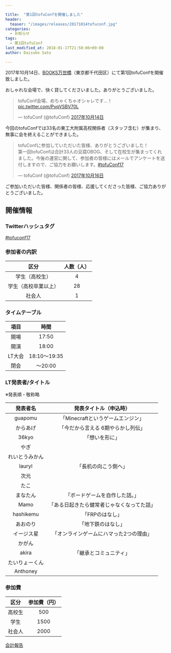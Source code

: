 ```yaml
---

title:  "第1回tofuConfを開催しました"
header:
  teaser: "/images/releases/20171014tofuconf.jpg"
categories: 
  - お知らせ
tags:
  - 第1回tofuConf
last_modified_at: 2018-01-17T21:50:06+09:00
author: Daisuke Sato

---
```


2017年10月14日、[BOOKS万世橋](http://www.books-manseibashi.com/)（東京都千代田区）にて第1回tofuConfを開催致しました。

おしゃれな会場で、快く貸してくださいました。ありがとうございました。
<blockquote class="twitter-tweet" data-lang="ja"><p lang="ja" dir="ltr">tofuConf会場、めちゃくちゃオシャレです…！ <a href="https://t.co/PyqVSBV70L">pic.twitter.com/PyqVSBV70L</a></p>&mdash; tofuConf (@tofuConf) <a href="https://twitter.com/tofuConf/status/919118026661797888?ref_src=twsrc%5Etfw">2017年10月14日</a></blockquote>
<script async src="https://platform.twitter.com/widgets.js" charset="utf-8"></script>


今回のtofuConfでは33名の東工大附属高校関係者（スタッフ含む）が集まり、無事に会を終えることができました。
<blockquote class="twitter-tweet" data-lang="ja"><p lang="ja" dir="ltr">tofuConfに参加していただいた皆様、ありがとうございました！<br>第一回tofuConfは合計33人の豆腐OBOG、そして在校生が集まってくれました。今後の運営に関して、参加者の皆様にはメールでアンケートを送付しますので、ご協力をお願いします。<a href="https://twitter.com/hashtag/tofuConf17?src=hash&amp;ref_src=twsrc%5Etfw">#tofuConf17</a></p>&mdash; tofuConf (@tofuConf) <a href="https://twitter.com/tofuConf/status/919826069628129280?ref_src=twsrc%5Etfw">2017年10月16日</a></blockquote>
<script async src="https://platform.twitter.com/widgets.js" charset="utf-8"></script>
ご参加いただいた皆様、関係者の皆様、応援してくださった皆様、ご協力ありがとうございました。

## 開催情報

### Twitterハッシュタグ

[#tofuconf17](https://twitter.com/hashtag/tofuconf17)

### 参加者の内訳

| 区分 | 人数（人） |
|:----:|:----------:|
| 学生（高校生） | 4 |
| 学生（高校卒業以上） | 28 |
| 社会人 | 1 |

### タイムテーブル

| 項目 | 時間 |
|:----:|:----:|
| 開場 | 17:50 |
| 開演 |18:00 | 
| LT大会 | 18:10～19:35 |
| 閉会 | ～20:00 |

### LT発表者/タイトル

※発表順・敬称略

| 発表者名 | 発表タイトル（申込時） |
|:--------:|:----------------------:|
| guapomu	| 「Minecraftというゲームエンジン」 |
| からあげ | 「今だから言える 6期やらかし列伝」 |
| 36kyo | 「想いを形に」 |
| やぎ | |
| れいとうみかん | |
| lauryl | 「長机の向こう側へ」 |
| 次元 | |
| たこ | |
| まなたん | 「ボードゲームを自作した話。」 |
|	Mamo | 「ある日起きたら健常者じゃなくなってた話」 |
|	hashikemu | 「FRPのはなし」 |
|	あおのり | 「地下鉄のはなし」 |
|	イージス星 | 「オンラインゲームにハマった2つの理由」 |
|	かがん | |
|	akira |	「継承とコミュニティ」 |
|	たいりょーくん | |
|	Anthoney | |

### 参加費

| 区分 | 参加費（円） |
|:----:|:------------:|
| 高校生 | 500 |
| 学生 | 1500 |
| 社会人 | 2000 |

[会計報告](/2018-01-17/financial-report.html)
